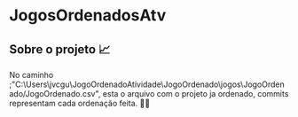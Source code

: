 # JogosOrdenadosAtv

## Sobre o projeto 📈
No caminho ;"C:\Users\jvcgu\JogoOrdenadoAtividade\JogoOrdenado\jogos\JogoOrdenado/JogoOrdenado.csv", esta o arquivo com o projeto ja ordenado, commits representam
cada ordenação feita. 🌹🌹
